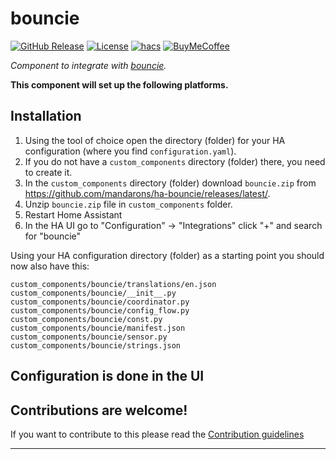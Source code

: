 # bouncie

[![GitHub Release][releases-shield]][releases]
[![License][license-shield]](LICENSE)
[![hacs][hacsbadge]][hacs]
[![BuyMeCoffee][buymecoffeebadge]][buymecoffee]

_Component to integrate with [bouncie][bouncie]._

**This component will set up the following platforms.**

## Installation

1. Using the tool of choice open the directory (folder) for your HA configuration (where you find `configuration.yaml`).
2. If you do not have a `custom_components` directory (folder) there, you need to create it.
3. In the `custom_components` directory (folder) download `bouncie.zip` from https://github.com/mandarons/ha-bouncie/releases/latest/.
4. Unzip `bouncie.zip` file in `custom_components` folder.
5. Restart Home Assistant
6. In the HA UI go to "Configuration" -> "Integrations" click "+" and search for "bouncie"

Using your HA configuration directory (folder) as a starting point you should now also have this:

```text
custom_components/bouncie/translations/en.json
custom_components/bouncie/__init__.py
custom_components/bouncie/coordinator.py
custom_components/bouncie/config_flow.py
custom_components/bouncie/const.py
custom_components/bouncie/manifest.json
custom_components/bouncie/sensor.py
custom_components/bouncie/strings.json
```

## Configuration is done in the UI

<!---->

## Contributions are welcome!

If you want to contribute to this please read the [Contribution guidelines](CONTRIBUTING.md)

***

[bouncie]: https://github.com/mandarons/ha-bouncie
[buymecoffee]: https://www.buymeacoffee.com/mandarons
[buymecoffeebadge]: https://img.shields.io/badge/buy%20me%20a%20coffee-donate-yellow.svg?style=for-the-badge
[commits-shield]: https://img.shields.io/github/commit-activity/y/mandarons/ha-bouncie.svg?style=for-the-badge
[commits]: https://github.com/mandarons/ha-bouncie/commits/main
[hacs]: https://github.com/custom-components/hacs
[hacsbadge]: https://img.shields.io/badge/HACS-Custom-orange.svg?style=for-the-badge
[forum-shield]: https://img.shields.io/badge/community-forum-brightgreen.svg?style=for-the-badge
[forum]: https://community.home-assistant.io/
[license-shield]: https://img.shields.io/github/license/mandarons/ha-bouncie.svg?style=for-the-badge
[maintenance-shield]: https://img.shields.io/badge/maintainer-mandarons-blue.svg?style=for-the-badge
[releases-shield]: https://img.shields.io/github/release/mandarons/ha-bouncie.svg?style=for-the-badge
[releases]: https://github.com/mandarons/ha-bouncie/releases
